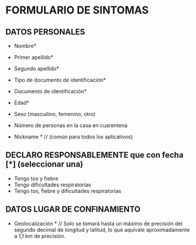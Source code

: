 # FORMULARIO DE SINTOMAS

## DATOS PERSONALES 

* Nombre* 
* Primer apellido* 
* Segundo apellido* 
* Tipo de documento de identificación*
* Documento de identificación* 
* Edad* 
* Sexo (mascuilino, femenino, otro) 
* Número de personas en la casa en cuarentena

* Nickname * // (común para todos los aplicativos)


## DECLARO RESPONSABLEMENTE que con fecha [*]  (seleccionar una)

* Tengo tos y fiebre  
* Tengo dificultades respiratorias  
* Tengo tos, fiebre y dificultades respiratorias 


## DATOS LUGAR DE CONFINAMIENTO 

* Geolocalización * // Solo se tomará hasta un máximo de precisión del segundo decimal de longitud y latitud, lo que aquivale aproximadamente a 1,1 km de precisión.

